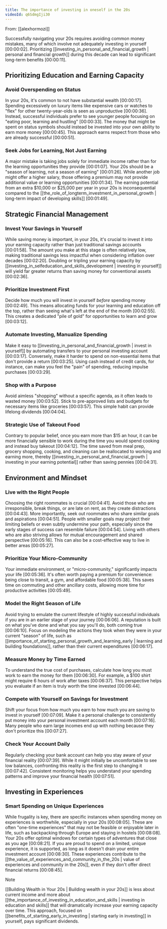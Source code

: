 ```yaml
---
title: The importance of investing in oneself in the 20s
videoId: q6SdmgIji30
---
```


From: [[alexhormozi]] <br/> 

Successfully navigating your 20s requires avoiding common money mistakes, many of which involve not adequately investing in yourself <a class="yt-timestamp" data-t="00:00:02">[00:00:02]</a>. Prioritizing [[investing_in_personal_and_financial_growth | personal and financial growth]] during this decade can lead to significant long-term benefits <a class="yt-timestamp" data-t="00:00:11">[00:00:11]</a>.

## Prioritizing Education and Earning Capacity

### Avoid Overspending on Status
In your 20s, it's common to not have substantial wealth <a class="yt-timestamp" data-t="00:00:17">[00:00:17]</a>. Spending excessively on luxury items like expensive cars or watches to "flex" for other twenty-year-olds is seen as unproductive <a class="yt-timestamp" data-t="00:00:36">[00:00:36]</a>. Instead, successful individuals prefer to see younger people focusing on "eating poor, learning and hustling" <a class="yt-timestamp" data-t="00:00:33">[00:00:33]</a>. The money that might be spent on status symbols should instead be invested into your own ability to earn more money <a class="yt-timestamp" data-t="00:00:45">[00:00:45]</a>. This approach earns respect from those who are already successful <a class="yt-timestamp" data-t="00:00:51">[00:00:51]</a>.

### Seek Jobs for Learning, Not Just Earning
A major mistake is taking jobs solely for immediate income rather than for the learning opportunities they provide <a class="yt-timestamp" data-t="00:01:07">[00:01:07]</a>. Your 20s should be a "season of learning, not a season of earning" <a class="yt-timestamp" data-t="00:01:26">[00:01:26]</a>. While another job might offer a higher salary, those offering a premium may not provide additional value or learning opportunities <a class="yt-timestamp" data-t="00:01:34">[00:01:34]</a>. The earning potential from an extra $10,000 or $25,000 per year in your 20s is inconsequential compared to the [[the_role_of_longterm_investment_in_personal_growth | long-term impact of developing skills]] <a class="yt-timestamp" data-t="00:01:49">[00:01:49]</a>.

## Strategic Financial Management

### Invest Your Savings in Yourself
While saving money is important, in your 20s, it's crucial to invest it into your earning capacity rather than just traditional savings accounts <a class="yt-timestamp" data-t="00:01:58">[00:01:58]</a>. The amount you make at this stage is often relatively low, making traditional savings less impactful when considering inflation over decades <a class="yt-timestamp" data-t="00:02:20">[00:02:20]</a>. Doubling or tripling your earning capacity by [[investing_in_selfeducation_and_skills_development | investing in yourself]] will yield far greater returns than saving money for conventional assets <a class="yt-timestamp" data-t="00:02:36">[00:02:36]</a>.

### Prioritize Investment First
Decide how much you will invest in yourself *before* spending money <a class="yt-timestamp" data-t="00:02:49">[00:02:49]</a>. This means allocating funds for your learning and education off the top, rather than seeing what's left at the end of the month <a class="yt-timestamp" data-t="00:02:55">[00:02:55]</a>. This creates a dedicated "pile of gold" for opportunities to learn and grow <a class="yt-timestamp" data-t="00:03:12">[00:03:12]</a>.

### Automate Investing, Manualize Spending
Make it easy to [[investing_in_personal_and_financial_growth | invest in yourself]] by automating transfers to your personal investing account <a class="yt-timestamp" data-t="00:03:17">[00:03:17]</a>. Conversely, make it harder to spend on non-essential items that don't provide a return <a class="yt-timestamp" data-t="00:03:25">[00:03:25]</a>. Using cash instead of credit cards, for instance, can make you feel the "pain" of spending, reducing impulse purchases <a class="yt-timestamp" data-t="00:03:29">[00:03:29]</a>.

### Shop with a Purpose
Avoid aimless "shopping" without a specific agenda, as it often leads to wasted money <a class="yt-timestamp" data-t="00:03:52">[00:03:52]</a>. Stick to pre-approved lists and budgets for necessary items like groceries <a class="yt-timestamp" data-t="00:03:57">[00:03:57]</a>. This simple habit can provide lifelong dividends <a class="yt-timestamp" data-t="00:04:04">[00:04:04]</a>.

### Strategic Use of Takeout Food
Contrary to popular belief, once you earn more than $15 an hour, it can be more financially sensible to work during the time you would spend cooking and instead buy takeout <a class="yt-timestamp" data-t="00:04:12">[00:04:12]</a>. The time saved from meal prep, grocery shopping, cooking, and cleaning can be reallocated to working and earning more, thereby [[investing_in_personal_and_financial_growth | investing in your earning potential]] rather than saving pennies <a class="yt-timestamp" data-t="00:04:31">[00:04:31]</a>.

## Environment and Mindset

### Live with the Right People
Choosing the right roommates is crucial <a class="yt-timestamp" data-t="00:04:41">[00:04:41]</a>. Avoid those who are irresponsible, break things, or are late on rent, as they create distractions <a class="yt-timestamp" data-t="00:04:43">[00:04:43]</a>. More importantly, seek out roommates who share similar goals and aspirations <a class="yt-timestamp" data-t="00:04:51">[00:04:51]</a>. People with smaller goals may project their limiting beliefs or even subtly undermine your path, especially since the early stages of success can resemble failure <a class="yt-timestamp" data-t="00:04:54">[00:04:54]</a>. Living with others who are also striving allows for mutual encouragement and shared perspective <a class="yt-timestamp" data-t="00:05:16">[00:05:16]</a>. This can also be a cost-effective way to live in better areas <a class="yt-timestamp" data-t="00:05:27">[00:05:27]</a>.

### Prioritize Your Micro-Community
Your immediate environment, or "micro-community," significantly impacts your life <a class="yt-timestamp" data-t="00:05:36">[00:05:36]</a>. It's often worth paying a premium for convenience: being close to transit, a gym, and affordable food <a class="yt-timestamp" data-t="00:05:38">[00:05:38]</a>. This saves time on commuting and other ancillary costs, allowing more time for productive activities <a class="yt-timestamp" data-t="00:05:49">[00:05:49]</a>.

### Model the Right Season of Life
Avoid trying to emulate the current lifestyle of highly successful individuals if you are in an earlier stage of your journey <a class="yt-timestamp" data-t="00:06:06">[00:06:06]</a>. A reputation is built on what you've done and what you say you'll do, both coming true <a class="yt-timestamp" data-t="00:06:10">[00:06:10]</a>. Focus on modeling the actions they took when they were in your current "season" of life, such as [[importance_of_starting_personal_growth_and_learning_early | learning and building foundations]], rather than their current expenditures <a class="yt-timestamp" data-t="00:06:17">[00:06:17]</a>.

### Measure Money by Time Earned
To understand the true cost of purchases, calculate how long you must work to earn the money for them <a class="yt-timestamp" data-t="00:06:30">[00:06:30]</a>. For example, a $100 shirt might require 6 hours of work after taxes <a class="yt-timestamp" data-t="00:06:37">[00:06:37]</a>. This perspective helps you evaluate if an item is truly worth the time invested <a class="yt-timestamp" data-t="00:06:44">[00:06:44]</a>.

### Compete with Yourself on Savings for Investment
Shift your focus from how much you earn to how much you are saving to invest in yourself <a class="yt-timestamp" data-t="00:07:09">[00:07:09]</a>. Make it a personal challenge to consistently put money into your personal investment account each month <a class="yt-timestamp" data-t="00:07:16">[00:07:16]</a>. Many people who earn large incomes end up with nothing because they don't prioritize this <a class="yt-timestamp" data-t="00:07:27">[00:07:27]</a>.

### Check Your Account Daily
Regularly checking your bank account can help you stay aware of your financial reality <a class="yt-timestamp" data-t="00:07:39">[00:07:39]</a>. While it might initially be uncomfortable to see low balances, confronting this reality is the first step to changing it <a class="yt-timestamp" data-t="00:07:42">[00:07:42]</a>. Consistent monitoring helps you understand your spending patterns and improve your financial health <a class="yt-timestamp" data-t="00:07:51">[00:07:51]</a>.

## Investing in Experiences

### Smart Spending on Unique Experiences
While frugality is key, there are specific instances when spending money on experiences is worthwhile, especially in your 20s <a class="yt-timestamp" data-t="00:08:05">[00:08:05]</a>. These are often "one-time experiences" that may not be feasible or enjoyable later in life, such as backpacking through Europe and staying in hostels <a class="yt-timestamp" data-t="00:08:08">[00:08:08]</a>. Your 20s offer optimal windows for certain types of adventures that close as you age <a class="yt-timestamp" data-t="00:08:21">[00:08:21]</a>. If you are proud to spend on a limited, unique experience, it is supported, as long as it doesn't drain your entire investment account <a class="yt-timestamp" data-t="00:08:30">[00:08:30]</a>. These experiences contribute to the [[the_value_of_experiences_and_community_in_the_20s | value of experiences and community in the 20s]], even if they don't offer direct financial returns <a class="yt-timestamp" data-t="00:08:45">[00:08:45]</a>.

> [!NOTE]
> [[Building Wealth in Your 20s | Building wealth in your 20s]] is less about current income and more about [[the_importance_of_investing_in_education_and_skills | investing in education and skills]] that will dramatically increase your earning capacity over time. This approach, focused on [[benefits_of_starting_early_in_investing | starting early in investing]] in yourself, pays significant dividends.